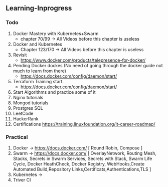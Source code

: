 ## Learning-Inprogress
   
### Todo
1. Docker Mastery with Kubernetes+Swarm 
   - chapter 70/99 -> All Videos before this chapter is useless
2. Docker and Kubernetes
   - Chapter 123/170  -> All Videos before this chapter is useless 
3. Revisit 
   - https://www.docker.com/products/telepresence-for-docker/ 
4. Pending Docker dockes (No need of going through the docker guide not much to learn from there)
   - https://docs.docker.com/config/daemon/start/
5. Terraform Training start.
   - https://docs.docker.com/config/daemon/start/
6. Start Algorithms and practice some of it
7. Nginx tutorials 
8. Mongod tutorials 
9. Prostgres SQL
10. LeetCode
11. HackerRank
12. Certifications https://training.linuxfoundation.org/it-career-roadmap/

### Practical 
1. Docker -> https://docs.docker.com/ [ Round Robin, Compose ]
2. Swarm -> https://docs.docker.com/  [ OverlayNetwork, Routing Mesh, Stacks, Secrets in Swarm Services, Secrets with Stack, Swarm Life Cycle, Docker HeathCheck, Docker Registry, WebHooks,Create Automated Build,Repository Links,Certificats,Authentications,TLS ]
3. Kubernetes ->
4. Triver CI
